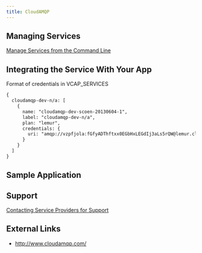 ```yaml
---
title: CloudAMQP
---
```


## <a id='managing-services'></a>Managing Services ##

[Manage Services from the Command Line](/docs/using/services/managing-services.html)

## <a id='integration'></a>Integrating the Service With Your App ###

Format of credentials in VCAP_SERVICES

~~~xml
{
  cloudamqp-dev-n/a: [
    {
      name: "cloudamqp-dev-scoen-20130604-1",
      label: "cloudamqp-dev-n/a",
      plan: "lemur",
      credentials: {
        uri: "amqp://vzpfjola:fGfyADThftxx0EGbHxLEGdIj3aLs5rQW@lemur.cloudamqp.com/vzpfjola"
      }
    }
  ]
}
~~~

## Sample Application

## <a id='support'></a>Support ##

[Contacting Service Providers for Support](contacting-service-providers-for-support.html)

## <a id='external-links'></a>External Links ##

* http://www.cloudamqp.com/

